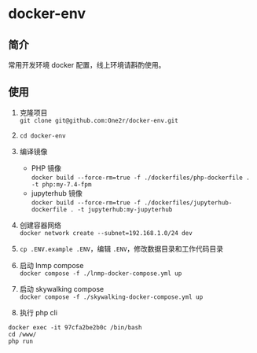 # docker-env

## 简介
常用开发环境 docker 配置，线上环境请斟酌使用。

## 使用

1. 克隆项目  
```git clone git@github.com:One2r/docker-env.git```  

2. ```cd docker-env```

2. 编译镜像  
    - PHP 镜像  
    ```docker build --force-rm=true -f ./dockerfiles/php-dockerfile . -t php:my-7.4-fpm```
    - jupyterhub 镜像  
    ```docker build --force-rm=true -f ./dockerfiles/jupyterhub-dockerfile . -t jupyterhub:my-jupyterhub```

3. 创建容器网络   
```docker network create --subnet=192.168.1.0/24 dev```   

4. ```cp .ENV.example .ENV```，编辑 ```.ENV```，修改数据目录和工作代码目录

5. 启动 lnmp compose  
```docker compose -f ./lnmp-docker-compose.yml up```

6. 启动 skywalking compose  
```docker compose -f ./skywalking-docker-compose.yml up```

7. 执行 php cli   
```
docker exec -it 97cfa2be2b0c /bin/bash 
cd /www/
php run
```
